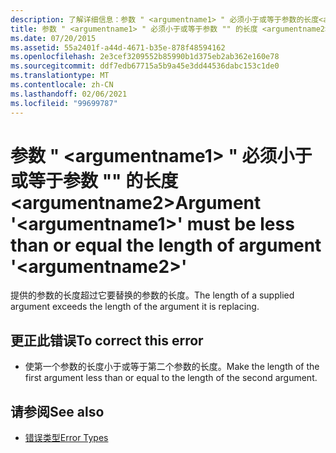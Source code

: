 ```yaml
---
description: 了解详细信息：参数 " <argumentname1> " 必须小于或等于参数的长度<argumentname2>
title: 参数 " <argumentname1> " 必须小于或等于参数 "" 的长度 <argumentname2>
ms.date: 07/20/2015
ms.assetid: 55a2401f-a44d-4671-b35e-878f48594162
ms.openlocfilehash: 2e3cef3209552b85990b1d375eb2ab362e160e78
ms.sourcegitcommit: ddf7edb67715a5b9a45e3dd44536dabc153c1de0
ms.translationtype: MT
ms.contentlocale: zh-CN
ms.lasthandoff: 02/06/2021
ms.locfileid: "99699787"
---
```

# <a name="argument-argumentname1-must-be-less-than-or-equal-the-length-of-argument-argumentname2"></a><span data-ttu-id="c7f35-103">参数 " \<argumentname1> " 必须小于或等于参数 "" 的长度 \<argumentname2></span><span class="sxs-lookup"><span data-stu-id="c7f35-103">Argument '\<argumentname1>' must be less than or equal the length of argument '\<argumentname2>'</span></span>

<span data-ttu-id="c7f35-104">提供的参数的长度超过它要替换的参数的长度。</span><span class="sxs-lookup"><span data-stu-id="c7f35-104">The length of a supplied argument exceeds the length of the argument it is replacing.</span></span>  
  
## <a name="to-correct-this-error"></a><span data-ttu-id="c7f35-105">更正此错误</span><span class="sxs-lookup"><span data-stu-id="c7f35-105">To correct this error</span></span>  
  
- <span data-ttu-id="c7f35-106">使第一个参数的长度小于或等于第二个参数的长度。</span><span class="sxs-lookup"><span data-stu-id="c7f35-106">Make the length of the first argument less than or equal to the length of the second argument.</span></span>  
  
## <a name="see-also"></a><span data-ttu-id="c7f35-107">请参阅</span><span class="sxs-lookup"><span data-stu-id="c7f35-107">See also</span></span>

- [<span data-ttu-id="c7f35-108">错误类型</span><span class="sxs-lookup"><span data-stu-id="c7f35-108">Error Types</span></span>](../programming-guide/language-features/error-types.md)
